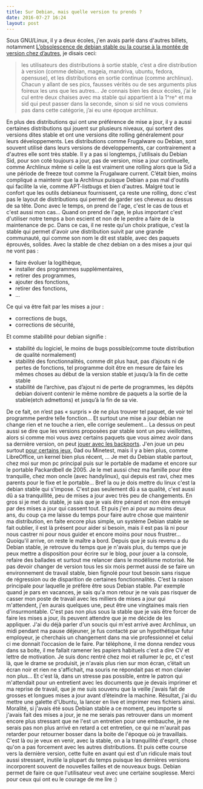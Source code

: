 ```yaml
---
title: Sur Debian, mais quelle version tu prends ?
date: 2016-07-27 16:24
layout: post
---
```


Sous GNU/Linux, il y a deux écoles, j'en avais parlé dans d'autres
billets, notamment [L’obsolescence de debian stable ou la course à la
montée de version chez
d’autres](http://passiongnulinux.tuxfamily.org/2016/04/07/20160603lobsolescence-de-debian-stable-ou-la-course-a-la-montee-de-version-chez-dautres/),
je disais ceci:  

> les utilisateurs des distributions à sortie stable, c’est a dire
> distribution à version (comme debian, mageia, mandriva, ubuntu,
> fedora, opensuse), et les distributions en sortie continue (comme
> archlinux). Chacun y allant de ses pics, fausses vérités ou de ses
> arguments plus foireux les uns que les autres… Je connais bien les
> deux écoles, j’ai le cul entre deux chaises avec ma stable qui
> appartient à la 1^re^ et ma sid qui peut passer dans la seconde, sinon
> si sid ne vous conviens pas dans cette catégorie, j’ai eu une époque
> archlinux.
> </p>

<!--more-->  
En plus des distributions qui ont une préférence de mise a jour, il y a
aussi certaines distributions qui jouent sur plusieurs niveaux, qui
sortent des versions dites stable et ont une versions dite rolling
généralement pour leurs développements. Les distributions comme
Frugalware ou Debian, sont souvent utilisé dans leurs versions de
développements, car contrairement a d'autres elle sont très stable. Il y
a pas si longtemps, j'utilisais du Debian Sid, pour son coté toujours a
jour, pas de version, mise a jour continuelle, comme Archlinux même si
celle la est vraiment une rolling alors que la Sid a une période de
freeze tout comme la Frugalware current. C’était bien, moins compliqué a
maintenir que la Archlinux puisque Debian a pas mal d'outils qui
facilite la vie, comme APT-listbugs et bien d'autres. Malgré tout le
confort que les outils debianeux fournissent, ça reste une rolling, donc
c'est pas le layout de distributions qui permet de garder ses cheveux au
dessus de sa tête. Donc avec le temps, on prend de l'age, c'est le cas
de tous et c'est aussi mon cas... Quand on prend de l'age, le plus
important c'est d'utiliser notre temps a bon escient et non de le perdre
a faire de la maintenance de pc. Dans ce cas, il ne reste qu'un choix
pratique, c'est la stable qui permet d'avoir une distribution suivit par
une grande communauté, qui comme son nom le dit est stable, avec des
paquets éprouvés, solides. Avec la stable de chez debian on a des mises
a jour qui ne vont pas :

-   faire évoluer la logithèque,
-   installer des programmes supplémentaires,
-   retirer des programmes,
-   ajouter des fonctions,
-   retirer des fonctions,
-   …

Ce qui va être fait par les mises a jour :

-   corrections de bugs,
-   corrections de sécurité,

Et comme stabilité pour debian signifie :

-   stabilité du logiciel, le moins de bugs possible(comme toute
    distribution de qualité normalement)
-   stabilité des fonctionnalités, comme dit plus haut, pas d’ajouts ni
    de pertes de fonctions, tel programme doit être en mesure de faire
    les mêmes choses au début de la version stable et jusqu’à la fin de
    cette stable
-   stabilité de l’archive, pas d’ajout ni de perte de programmes, les
    dépôts debian doivent contenir le même nombre de paquets a la sortie
    de la stable(etch admettons) et jusqu’à la fin de sa vie.

De ce fait, on n’est pas « surpris » de ne plus trouver tel paquet, de
voir tel programme perdre telle fonction… Et surtout une mise a jour
debian ne change rien et ne touche a rien, elle corrige seulement… La
dessus on peut aussi se dire que les versions proposées par stable sont
un peu vieillottes, alors si comme moi vous avez certains paquets que
vous aimez avoir dans sa dernière version, on peut [jouer avec les
backports](http://passiongnulinux.tuxfamily.org/2016/06/03/20160603les-retroportages-depot-backports/).
J'en joue un peu surtout [pour certains
jeux](http://passiongnulinux.tuxfamily.org/2016/07/10/20160710ce-que-je-fais-apres-linstallation-de-ma-debian/),
0ad ou Minetest, mais il y a bien plus, comme LibreOffice, un kernel
bien plus récent, ... Je met du Debian stable partout, chez moi sur mon
pc principal puis sur le portable de madame et encore sur le portable
Packardbell de 2005. Je le met aussi chez ma famille pour être
tranquille, chez mon oncle (avec handylinux), qui depuis est ravi, chez
mes parents pour le fixe et le portable... Bref la ou je dois mettre du
linux c'est la debian stable qui s'impose. C'est pas seulement dû a sa
qualité, c'est aussi dû a sa tranquillité, peu de mises a jour avec très
peu de changements. En gros si je met du stable, je sais que je vais
être pénard et non être ennuyé par des mises a jour qui cassent tout. Et
puis j'en ai pour au moins deux ans, du coup ça me laisse du temps pour
faire autre chose que maintenir ma distribution, en faite encore plus
simple, un système Debian stable se fait oublier, il est là présent pour
aider si besoin, mais il est pas là ni pour nous castrer ni pour nous
guider et encore moins pour nous frustrer... Quoiqu'il arrive, on reste
le maître a bord. Depuis que je suis revenu a du Debian stable, je
retrouve du temps que je n'avais plus, du temps que je peux mettre a
disposition pour écrire sur le blog, pour jouer a la console, refaire
des ballades et surtout me relancer dans le modélisme motorisé. Ne pas
devoir changer de version tous les six mois permet aussi de se faire un
environnement de travail stable, bien fignolé pour tout besoin sans
risque de régression ou de disparition de certaines fonctionnalités.
C’est la raison principale pour laquelle je préfère être sous Debian
stable. Par exemple quand je pars en vacances, je sais qu'a mon retour
je ne vais pas risquer de casser mon poste de travail avec les milliers
de mises a jour qui m'attendent, j'en aurais quelques une, peut être une
vingtaines mais rien d'insurmontable. C'est pas non plus sous la stable
que je vais être forcer de faire les mises a jour, ils peuvent attendre
que je me décide de les appliquer. J'ai du déjà parler d'un soucis qui
m'est arrivé avec Archlinux, un midi pendant ma pause déjeuner, je fus
contacté par un hypothétique futur employeur, je cherchais un changement
dans ma vie professionnel et celui ci me donnait l’occasion de le faire.
Par téléphone, il me donna rendez vous dans sa boite, il me fallait
ramener les papiers habituels c'est a dire CV et lettre de motivation.
Je suis donc rentré chez moi et rallumer le pc, et c'est là, que le
drame se produisit, je n'avais plus rien sur mon écran, c’était un écran
noir et rien ne s'affichait, ma souris ne répondait pas et mon clavier
non plus... Et c'est là, dans un stresse pas possible, entre le patron
qui m'attendait pour un entretient avec les documents que je devais
imprimer et ma reprise de travail, que je me suis souvenu que la veille
j'avais fait de grosses et longues mises a jour avant d’éteindre la
machine. Résultat, j'ai du mettre une galette d'Ubuntu, la lancer en
live et imprimer mes fichiers ainsi. Moralité, si j'avais été sous
Debian stable a ce moment, peu importe si j'avais fait des mises a jour,
je ne me serais pas retrouver dans un moment encore plus stressant que
ne l'est un entretien pour une embauche, je ne serais pas non plus
arrivé en retard a cet entretien, ce qui ne m'aurait pas retarder pour
retourner bosser dans la boite de l'époque où je travaillais. C'est là
ou je veux en venir, avec la stable, on a la tranquillité d'esprit,
chose qu'on a pas forcement avec les autres distributions. Et puis cette
course vers la dernière version, cette fuite en avant qui est d'un
ridicule mais tout aussi stressant, inutile la plupart du temps puisque
les dernières versions incorporent souvent de nouvelles failles et de
nouveaux bugs. Debian permet de faire ce que l'utilisateur veut avec une
certaine souplesse. Merci pour ceux qui ont eu le courage de me lire :)
